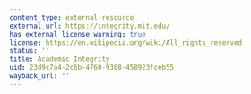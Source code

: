 ```yaml
---
content_type: external-resource
external_url: https://integrity.mit.edu/
has_external_license_warning: true
license: https://en.wikipedia.org/wiki/All_rights_reserved
status: ''
title: Academic Integrity
uid: 23d9c7a4-2c6b-4760-9308-458923fceb55
wayback_url: ''
---
```

